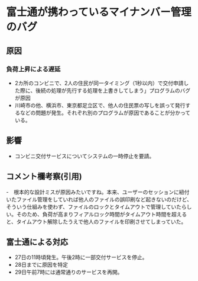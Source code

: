# 富士通が携わっているマイナンバー管理のバグ
## 原因
### 負荷上昇による遅延
- 2カ所のコンビニで、2人の住民が同一タイミング（1秒以内）で交付申請した際に、後続の処理が先行する処理を上書きしてしまう」プログラムのバグが原因
- 川崎市の他、横浜市、東京都足立区で、他人の住民票の写しを誤って発行するなどの問題が発生。それぞれ別のプログラムが原因であることが分かっている。 
## 影響
- コンビニ交付サービスについてシステムの一時停止を要請。　
## コメント欄考察(引用)
-　根本的な設計ミスが原因みたいですね。本来、ユーザーのセッションに紐付いたファイル管理をしていれば他人のファイルの誤印刷など起きないのだけど、そういう仕組みを使わず、ファイルのロックとタイムアウトで管理していたらしい。そのため、負荷が高まりフィアルロック時間がタイムアウト時間を超えると、タイムアウト解除したうえで他人のファイルを印刷させてしまっていた。
## 富士通による対応　 

- 27日の11時頃発生。午後2時に一部交付サービスを停止。
- 28日までに原因を特定
- 29日午前7時には通常通りのサービスを再開。 
